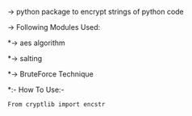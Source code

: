 -> python package to encrypt strings of python code

-> Following Modules Used:

*-> aes algorithm

*-> salting

*-> BruteForce Technique


*:- How To Use:-

    From cryptlib import encstr